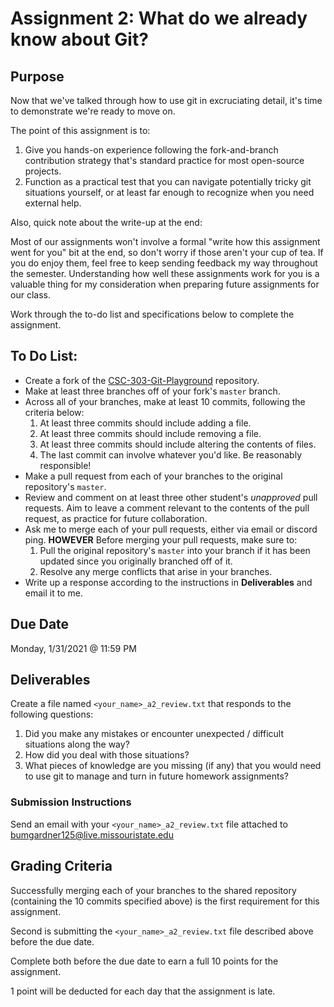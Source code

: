 # Assignment 2: What do we already know about Git?

## Purpose
Now that we've talked through how to use git in excruciating detail, it's time to demonstrate we're
ready to move on.

The point of this assignment is to:
 1. Give you hands-on experience following the fork-and-branch contribution strategy that's 
    standard practice for most open-source projects.
 2. Function as a practical test that you can navigate potentially tricky git situations yourself,
    or at least far enough to recognize when you need external help.

Also, quick note about the write-up at the end:

Most of our assignments won't involve a formal "write how this assignment went for you" bit at the
end, so don't worry if those aren't your cup of tea. If you do enjoy them, feel free to keep 
sending feedback my way throughout the semester. Understanding how well these assignments work for
you is a valuable thing for my consideration when preparing future assignments for our class.

Work through the to-do list and specifications below to complete the assignment.

## To Do List:
 * Create a fork of the [CSC-303-Git-Playground](https://github.com/SamBumgardner/CSC-303-Git-Playground) 
   repository.
 * Make at least three branches off of your fork's `master` branch.
 * Across all of your branches, make at least 10 commits, following the criteria below:
    1. At least three commits should include adding a file.
    2. At least three commits should include removing a file.
    3. At least three commits should include altering the contents of files.
    4. The last commit can involve whatever you'd like. Be reasonably responsible!
 * Make a pull request from each of your branches to the original repository's `master`.
 * Review and comment on at least three other student's *unapproved* pull requests. 
   Aim to leave a comment relevant to the contents of the pull request, as practice for future 
   collaboration.
 * Ask me to merge each of your pull requests, either via email or discord ping. 
   **HOWEVER** Before merging your pull requests, make sure to:
    1. Pull the original repository's `master` into your branch if it has been updated since you 
       originally branched off of it.
    2. Resolve any merge conflicts that arise in your branches.
 * Write up a response according to the instructions in **Deliverables** and email it to me.

## Due Date 
Monday, 1/31/2021 @ 11:59 PM 

## Deliverables 
Create a file named `<your_name>_a2_review.txt` that responds to the following questions:

 1. Did you make any mistakes or encounter unexpected / difficult situations along the way?
 2. How did you deal with those situations?
 3. What pieces of knowledge are you missing (if any) that you would need to use git to manage and 
    turn in future homework assignments?

### Submission Instructions
Send an email with your `<your_name>_a2_review.txt` file attached to 
bumgardner125@live.missouristate.edu

## Grading Criteria
Successfully merging each of your branches to the shared repository (containing the 10 commits 
specified above) is the first requirement for this assignment. 

Second is submitting the `<your_name>_a2_review.txt` file described above before the due date.

Complete both before the due date to earn a full 10 points for the assignment.

1 point will be deducted for each day that the assignment is late.

